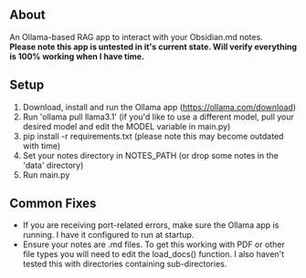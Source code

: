 ## About
An Ollama-based RAG app to interact with your Obsidian.md notes. <br/>**Please note this app is untested in it's current state. Will verify everything is 100% working when I have time.**

## Setup
1. Download, install and run the Ollama app (https://ollama.com/download)
2. Run 'ollama pull llama3.1' (if you'd like to use a different model, pull your desired model and edit the MODEL variable in main.py)
3. pip install -r requirements.txt (please note this may become outdated with time)
4. Set your notes directory in NOTES_PATH (or drop some notes in the 'data' directory)
5. Run main.py

## Common Fixes
- If you are receiving port-related errors, make sure the Ollama app is running. I have it configured to run at startup.
- Ensure your notes are .md files. To get this working with PDF or other file types you will need to edit the load_docs() function. I also haven't tested this with directories containing sub-directories.
